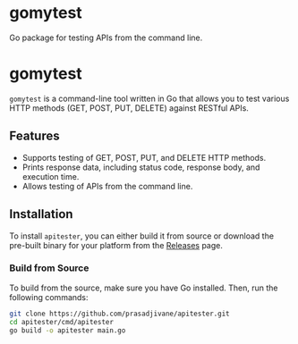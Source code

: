 # gomytest

Go package for testing APIs from the command line.

# gomytest

`gomytest` is a command-line tool written in Go that allows you to test various HTTP methods (GET, POST, PUT, DELETE) against RESTful APIs.

## Features

- Supports testing of GET, POST, PUT, and DELETE HTTP methods.
- Prints response data, including status code, response body, and execution time.
- Allows testing of APIs from the command line.

## Installation

To install `apitester`, you can either build it from source or download the pre-built binary for your platform from the [Releases](https://github.com/prasadjivane/apitester/releases) page.

### Build from Source

To build from the source, make sure you have Go installed. Then, run the following commands:

```bash
git clone https://github.com/prasadjivane/apitester.git
cd apitester/cmd/apitester
go build -o apitester main.go
